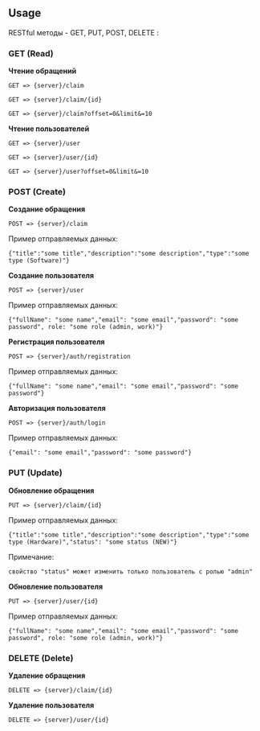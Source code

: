 ## Usage

RESTful методы - GET, PUT, POST, DELETE :

### GET (Read)

**Чтение обращений**

`GET => {server}/claim`

`GET => {server}/claim/{id}`

`GET => {server}/claim?offset=0&limit&=10`

**Чтение пользователей**

`GET => {server}/user`

`GET => {server}/user/{id}`

`GET => {server}/user?offset=0&limit&=10`

### POST (Create)

**Создание обращения**

`POST => {server}/claim`

Пример отправляемых данных:

`{"title":"some title","description":"some description","type":"some type (Software)"}`

**Создание пользователя**

`POST => {server}/user`

Пример отправляемых данных:

`{"fullName": "some name","email": "some email","password": "some password", role: "some role (admin, work)"}`

**Регистрация пользователя**

`POST => {server}/auth/registration`

Пример отправляемых данных:

`{"fullName": "some name","email": "some email","password": "some password"}`

**Авторизация пользователя**

`POST => {server}/auth/login`

Пример отправляемых данных:

`{"email": "some email","password": "some password"}`

### PUT (Update)

**Обновление обращения**

`PUT => {server}/claim/{id}`

Пример отправляемых данных:

`{"title":"some title","description":"some description","type":"some type (Hardware)","status": "some status (NEW)"}`

Примечание:

`свойство "status" может изменить только пользователь с ролью "admin"`

**Обновление пользователя**

`PUT => {server}/user/{id}`

Пример отправляемых данных:

`{"fullName": "some name","email": "some email","password": "some password", role: "some role (admin, work)"}`

### DELETE (Delete)

**Удаление обращения**

`DELETE => {server}/claim/{id}`

**Удаление пользователя**

`DELETE => {server}/user/{id}`